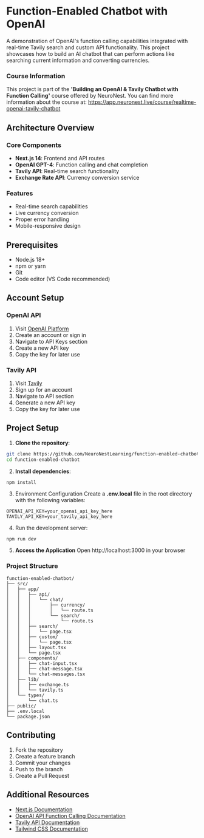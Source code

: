 # Function-Enabled Chatbot with OpenAI

A demonstration of OpenAI's function calling capabilities integrated with real-time Tavily search and custom API functionality. This project showcases how to build an AI chatbot that can perform actions like searching current information and converting currencies.

### Course Information
This project is part of the **'Building an OpenAI & Tavily Chatbot with Function Calling'** course offered by NeuroNest. You can find more information about the course at: https://app.neuronest.live/course/realtime-openai-tavily-chatbot

## Architecture Overview

### Core Components
- **Next.js 14**: Frontend and API routes
- **OpenAI GPT-4**: Function calling and chat completion
- **Tavily API**: Real-time search functionality
- **Exchange Rate API**: Currency conversion service

### Features
- Real-time search capabilities
- Live currency conversion
- Proper error handling
- Mobile-responsive design

## Prerequisites

- Node.js 18+
- npm or yarn
- Git
- Code editor (VS Code recommended)

## Account Setup

### OpenAI API
1. Visit [OpenAI Platform](https://platform.openai.com)
2. Create an account or sign in
3. Navigate to API Keys section
4. Create a new API key
5. Copy the key for later use

### Tavily API
1. Visit [Tavily](https://tavily.com)
2. Sign up for an account
3. Navigate to API section
4. Generate a new API key
5. Copy the key for later use

## Project Setup

1. **Clone the repository**:
```bash
git clone https://github.com/NeuroNestLearning/function-enabled-chatbot.git
cd function-enabled-chatbot
```

2. **Install dependencies**:
```
npm install
```

3. Environment Configuration Create a **.env.local** file in the root directory with the following variables:
```
OPENAI_API_KEY=your_openai_api_key_here
TAVILY_API_KEY=your_tavily_api_key_here
```

4. Run the development server:
```
npm run dev
```

5. **Access the Application** Open http://localhost:3000 in your browser

### Project Structure
```
function-enabled-chatbot/
├── src/
│   ├── app/
│   │   ├── api/
│   │   │   └── chat/
│   │   │       ├── currency/
│   │   │       │   └── route.ts
│   │   │       └── search/
│   │   │           └── route.ts
│   │   ├── search/
│   │   │   └── page.tsx
│   │   ├── custom/
│   │   │   └── page.tsx
│   │   ├── layout.tsx
│   │   └── page.tsx
│   ├── components/
│   │   ├── chat-input.tsx
│   │   ├── chat-message.tsx
│   │   └── chat-messages.tsx
│   ├── lib/
│   │   ├── exchange.ts
│   │   └── tavily.ts
│   └── types/
│       └── chat.ts
├── public/
├── .env.local
└── package.json
```

## Contributing

1. Fork the repository
2. Create a feature branch
3. Commit your changes
4. Push to the branch
5. Create a Pull Request

## Additional Resources

- [Next.js Documentation](https://nextjs.org/docs)
- [OpenAI API Function Calling Documentation](https://platform.openai.com/docs/guides/function-calling)
- [Tavily API Documentation](https://docs.tavily.com/)
- [Tailwind CSS Documentation](https://tailwindcss.com/docs)